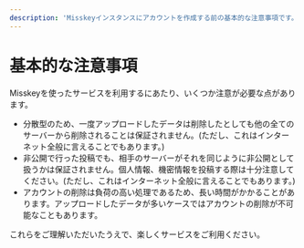```yaml
---
description: 'Misskeyインスタンスにアカウントを作成する前の基本的な注意事項です。'
---
```


# 基本的な注意事項
Misskeyを使ったサービスを利用するにあたり、いくつか注意が必要な点があります。

- 分散型のため、一度アップロードしたデータは削除したとしても他の全てのサーバーから削除されることは保証されません。(ただし、これはインターネット全般に言えることでもあります。)
- 非公開で行った投稿でも、相手のサーバーがそれを同じように非公開として扱うかは保証されません。個人情報、機密情報を投稿する際は十分注意してください。(ただし、これはインターネット全般に言えることでもあります。)
- アカウントの削除は負荷の高い処理であるため、長い時間がかかることがあります。アップロードしたデータが多いケースではアカウントの削除が不可能なこともあります。

これらをご理解いただいたうえで、楽しくサービスをご利用ください。
